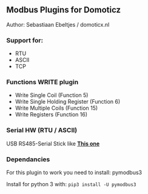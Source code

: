 ## Modbus Plugins for Domoticz
Author: Sebastiaan Ebeltjes / domoticx.nl

### Support for:
* RTU
* ASCII
* TCP

### Functions WRITE plugin
* Write Single Coil (Function 5)
* Write Single Holding Register (Function 6)
* Write Multiple Coils (Function 15)
* Write Registers (Function 16)

### Serial HW (RTU / ASCII)
USB RS485-Serial Stick like **[This one](http://domoticx.nl/webwinkel/index.php?route=product/product&product_id=386)**

### Dependancies
For this plugin to work you need to install: pymodbus3

Install for python 3 with: ```pip3 install -U pymodbus3```
